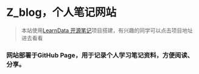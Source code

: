 # Z_blog，个人笔记网站

> 本站使用[LearnData 开源笔记](https://github.com/rockbenben/LearnData)项目搭建，有兴趣的同学可以点击项目地址进去看看





### 网站部署于GitHub Page，用于记录个人学习笔记资料，方便阅读、分享。